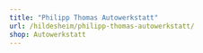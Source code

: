 ```yaml
---
title: "Philipp Thomas Autowerkstatt"
url: /hildesheim/philipp-thomas-autowerkstatt/
shop: Autowerkstatt
---
```

